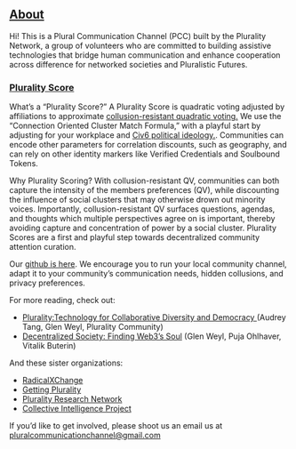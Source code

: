 ## [About](#about)

Hi! This is a Plural Communication Channel (PCC) built by the Plurality Network, a group of volunteers who are committed to building assistive technologies that bridge human communication and enhance cooperation across difference for networked societies and Pluralistic Futures. 

### [Plurality Score](#plurality)

What’s a “Plurality Score?” A Plurality Score is quadratic voting adjusted by affiliations to approximate [collusion-resistant quadratic voting.](https://papers.ssrn.com/sol3/papers.cfm?abstract_id=4311507) We use the “Connection Oriented Cluster Match Formula,” with a playful start by adjusting for your workplace and [Civ6 political ideology.](https://www.radicalxchange.org/media/blog/political-ideologies-for-the-21st-century/). Communities can encode other parameters for correlation discounts, such as geography, and can rely on other identity markers like Verified Credentials and Soulbound Tokens.

Why Plurality Scoring? With collusion-resistant QV, communities can both capture the intensity of the members preferences (QV), while 
discounting the influence of social clusters that may otherwise drown out minority voices. Importantly, collusion-resistant QV surfaces questions, agendas, and thoughts which multiple perspectives agree on is important, thereby avoiding capture and concentration of power by a social cluster. Plurality Scores are a first and playful step towards decentralized community attention curation.

Our [github is here](https://github.com/PluralCC/plural-discourse). We encourage you to run your local community channel, adapt it to your community’s communication needs, hidden collusions, and privacy preferences.

For more reading, check out:

* [Plurality:Technology for Collaborative Diversity and Democracy ](https://www.plurality.net/v/eng/)(Audrey Tang, Glen Weyl, Plurality Community)
* [Decentralized Society: Finding Web3’s Soul](https://papers.ssrn.com/sol3/papers.cfm?abstract_id=4105763) (Glen Weyl, Puja Ohlhaver, Vitalik Buterin)

And these sister organizations:

* [RadicalXChange](https://www.radicalxchange.org/)
* [Getting Plurality](https://gettingplurality.org/)
* [Plurality Research Network](https://www.plurality.institute/)
* [Collective Intelligence Project ](https://cip.org/)

If you’d like to get involved, please shoot us an email us at pluralcommunicationchannel@gmail.com
